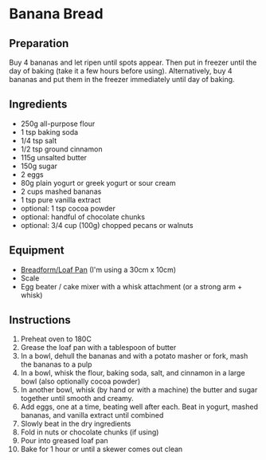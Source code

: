 # Banana Bread

## Preparation
Buy 4 bananas and let ripen until spots appear. Then put in freezer until the day of baking (take it a few hours before using). Alternatively, buy 4 bananas and put them in the freezer immediately until day of baking.

## Ingredients
* 250g all-purpose flour
* 1 tsp baking soda
* 1/4 tsp salt
* 1/2 tsp ground cinnamon
* 115g unsalted butter
* 150g sugar
* 2 eggs
* 80g plain yogurt or greek yogurt or sour cream
* 2 cups mashed bananas
* 1 tsp pure vanilla extract
* optional: 1 tsp cocoa powder
* optional: handful of chocolate chunks
* optional: 3/4 cup (100g) chopped pecans or walnuts

## Equipment
* [Breadform/Loaf Pan](https://www.amazon.de/-/en/Leifheit-Oetker-Deluxe-Oblong-Small/dp/B000UVHY9O/ref=sr_1_11?crid=1D2KDLFE1HTGP&keywords=brotform%2Bf%C3%BCr%2Bbackofen&qid=1646587857&sprefix=brotform%2Bf%C3%BCr%2Bbackofen%2Caps%2C83&sr=8-11&th=1) (I'm using a 30cm x 10cm)
* Scale
* Egg beater / cake mixer with a whisk attachment (or a strong arm + whisk)

## Instructions
1. Preheat oven to 180C
2. Grease the loaf pan with a tablespoon of butter
3. In a bowl, dehull the bananas and with a potato masher or fork, mash the bananas to a pulp
4. In a bowl, whisk the flour, baking soda, salt, and cinnamon in a large bowl (also optionally cocoa powder)
5. In another bowl, whisk (by hand or with a machine) the butter and sugar together until smooth and creamy.
6. Add eggs, one at a time, beating well after each. Beat in yogurt, mashed bananas, and vanilla extract until combined
7. Slowly beat in the dry ingredients
8. Fold in nuts or chocolate chunks (if using)
9. Pour into greased loaf pan
10. Bake for 1 hour or until a skewer comes out clean